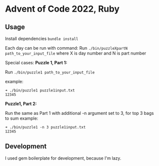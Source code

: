 # Advent of Code 2022, Ruby


## Usage

Install dependencies
`bundle install`

Each day can be run with command:
Run `./bin/puzzleXpartN path_to_your_input_file`
where X is day number and N is part number

Special cases:
**Puzzle 1, Part 1:**

Run `./bin/puzzle1 path_to_your_input_file`

example:
```
➜ ./bin/puzzle1 puzzle1input.txt
12345
```

**Puzzle1, Part 2:**

Run the same as Part 1 with additional -n argument set to 3, for top 3 bags to sum
example:
```
➜ ./bin/puzzle1 -n 3 puzzle1input.txt
12345
```

## Development

I used gem boilerplate for development, because I'm lazy.
